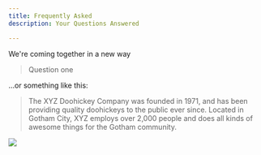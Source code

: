 ```yaml
---
title: Frequently Asked
description: Your Questions Answered

---
```

<p>We're coming together in a new way</p>

<blockquote class="wp-block-quote"> <p>Question one </p> </blockquote>

<p>…or something like this:</p>

<blockquote class="wp-block-quote">
<p>The XYZ Doohickey Company was founded in 1971, and has been providing quality doohickeys to the public ever
since. Located in Gotham City, XYZ employs over 2,000 people and does all kinds of awesome things for the
Gotham community.</p>
</blockquote>

![](images/2020-three-quarters-3.png)